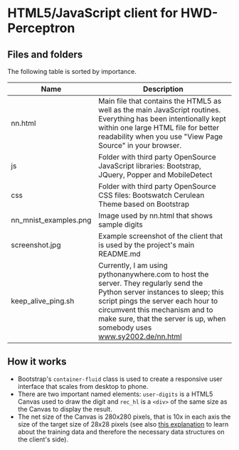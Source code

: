 HTML5/JavaScript client for HWD-Perceptron
==========================================

Files and folders
-----------------

The following table is sorted by importance.

|Name                  |Description
|----------------------|-------------------------------------------------------
|nn.html               |Main file that contains the HTML5 as well as the main JavaScript routines. Everything has been intentionally kept within one large HTML file for better readability when you use "View Page Source" in your browser.
|js                    |Folder with third party OpenSource JavaScript libraries: Bootstrap, JQuery, Popper and MobileDetect
|css                   |Folder with third party OpenSource CSS files: Bootswatch Cerulean Theme based on Bootstrap
|nn_mnist_examples.png |Image used by nn.html that shows sample digits
|screenshot.jpg        |Example screenshot of the client that is used by the project's main README.md
|keep_alive_ping.sh    |Currently, I am using pythonanywhere.com to host the server. They regularly send the Python server instances to sleep; this script pings the server each hour to circumvent this mechanism and to make sure, that the server is up, when somebody uses www.sy2002.de/nn.html

How it works
------------

* Bootstrap's `container-fluid` class is used to create a responsive user
  interface that scales from desktop to phone.
* There are two important named elements: `user-digits` is a HTML5 Canvas
  used to draw the digit and `rec_hl` is a `<div>` of the same size as
  the Canvas to display the result.
* The net size of the Canvas is 280x280 pixels, that is 10x in each axis the
  size of the target size of 28x28 pixels (see also
  [this explanation](../server/training/#background-information) to learn
  about the training data and therefore the necessary data structures on
  the client's side).